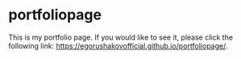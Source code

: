 # portfoliopage
This is my portfolio page. If you would like to see it, please click the following link:
https://egorushakovofficial.github.io/portfoliopage/.
